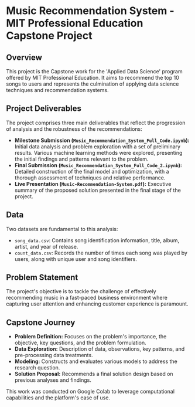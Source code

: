 # Music Recommendation System  - MIT Professional Education Capstone Project

## Overview

This project is the Capstone work for the 'Applied Data Science' program offered by MIT Professional Education. It aims to recommend the top 10 songs to users and represents the culmination of applying data science techniques and recommendation systems.

## Project Deliverables

The project comprises three main deliverables that reflect the progression of analysis and the robustness of the recommendations:

- **Milestone Submission (`Music_Recommendation_System_Full_Code.ipynb`):** Initial data analysis and problem exploration with a set of preliminary results. Various machine learning methods were explored, presenting the initial findings and patterns relevant to the problem.
- **Final Submission (`Music_Recommendation_System_Full_Code_2.ipynb`):** Detailed construction of the final model and optimization, with a thorough assessment of techniques and relative performance.
- **Live Presentation (`Music-Recommendation-System.pdf`):** Executive summary of the proposed solution presented in the final stage of the project.

## Data

Two datasets are fundamental to this analysis:

- `song_data.csv`: Contains song identification information, title, album, artist, and year of release.
- `count_data.csv`: Records the number of times each song was played by users, along with unique user and song identifiers.

## Problem Statement

The project's objective is to tackle the challenge of effectively recommending music in a fast-paced business environment where capturing user attention and enhancing customer experience is paramount.

## Capstone Journey

- **Problem Definition:** Focuses on the problem's importance, the objective, key questions, and the problem formulation.
- **Data Exploration:** Description of data, observations, key patterns, and pre-processing data treatments.
- **Modeling:** Constructs and evaluates various models to address the research question.
- **Solution Proposal:** Recommends a final solution design based on previous analyses and findings.

This work was conducted on Google Colab to leverage computational capabilities and the platform's ease of use.
